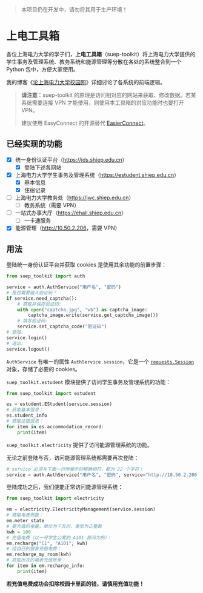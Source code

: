 > 本项目仍在开发中，请勿将其用于生产环境！

# 上电工具箱

各位上海电力大学的学子们，**上电工具箱**（suep-toolkit）将上海电力大学提供的学生事务及管理系统、教务系统和能源管理等分散在各处的系统整合到一个 Python 包中，方便大家使用。

我的博客《[论上海电力大学校园网](https://zhengxyz123.github.io/coding/suep-website/)》详细讨论了各系统的前端逻辑。

> **请注意**：suep-toolkit 的原理是访问相对应的网站来获取、修改数据。若某系统需要连接 VPN 才能使用，则使用本工具箱的对应功能时也要打开 VPN。
>
> 建议使用 EasyConnect 的开源替代 [EasierConnect](https://github.com/TeamSUEP/EasierConnect)。

## 已经实现的功能

- [x] 统一身份认证平台（<https://ids.shiep.edu.cn>）
  - [x] 登陆下述各网站
- [x] 上海电力大学学生事务及管理系统（<https://estudent.shiep.edu.cn>）
  - [x] 基本信息
  - [x] 住宿记录
- [ ] 上海电力大学教务处（<https://jwc.shiep.edu.cn>）
  - [ ] 教务系统（需要 VPN）
- [ ] 一站式办事大厅（<https://ehall.shiep.edu.cn>）
  - [ ] 一卡通服务
- [x] 能源管理（<http://10.50.2.206>，需要 VPN）

## 用法

登陆统一身份认证平台并获取 cookies 是使用其余功能的前置步骤：

```python
from suep_toolkit import auth

service = auth.AuthService("用户名", "密码")
# 是否需要输入验证码？
if service.need_captcha():
    # 获取并保存验证码:
    with open("captcha.jpg", "wb") as captcha_image:
        captcha_image.write(service.get_captcha_image())
    # 填写验证码:
    service.set_captcha_code("验证码")
# 登陆:
service.login()
# 退出:
service.logout()
```

`AuthService` 有唯一的属性 `AuthService.session`，它是一个 [`requests.Session`](https://requests.readthedocs.io/en/latest/api/#requests.Session) 对象，存储了必要的 cookies。

`suep_toolkit.estudent` 模块提供了访问学生事务及管理系统的功能：

```python
from suep_toolkit import estudent

es = estudent.EStudent(service.session)
# 获取基本信息：
es.student_info
# 获取住宿信息：
for item in es.accommodation_record:
    print(item)
```

`suep_toolkit.electricity` 提供了访问能源管理系统的功能。

无论之前登陆与否，访问能源管理系统都需要再次登陆：

```python
# service 必须与下面一行所展示的精确相符，都为 22 个字符！
service = auth.AuthService("用户名", "密码", service="http://10.50.2.206:80/", renew="true")
```

登陆成功之后，我们便能正常访问能源管理系统：

```python
from suep_toolkit import electricity

em = electricity.ElectricityManagement(service.session)
# 获取电表参数：
em.meter_state
# 要充值的电量，单位为千瓦时，类型为正整数
kwh = 100
# 充值电费（以一号学生公寓的 A101 房间为例）：
em.recharge("C1", "A101", kwh)
# 给自己的宿舍充值电费：
em.recharge_my_room(kwh)
# 获取历次的电表充值账单：
for item in em.recharge_info:
    print(item)
```

**若充值电费成功会扣除校园卡里面的钱，请慎用充值功能！**
